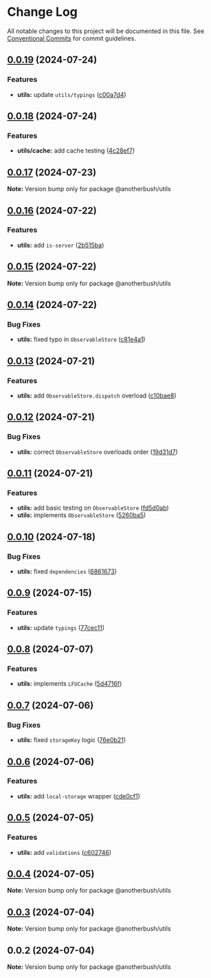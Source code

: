 # Change Log

All notable changes to this project will be documented in this file.
See [Conventional Commits](https://conventionalcommits.org) for commit guidelines.

## [0.0.19](https://github.com/anotherbush/utils/compare/@anotherbush/utils@0.0.18...@anotherbush/utils@0.0.19) (2024-07-24)


### Features

* **utils:** update `utils/typings` ([c00a7d4](https://github.com/anotherbush/utils/commit/c00a7d402431cc062742edc1ff7cafbeb6ad77bd))





## [0.0.18](https://github.com/anotherbush/utils/compare/@anotherbush/utils@0.0.17...@anotherbush/utils@0.0.18) (2024-07-24)


### Features

* **utils/cache:** add cache testing ([4c28ef7](https://github.com/anotherbush/utils/commit/4c28ef7b798e63ea3564e12fb7bb2deb23dcd0db))





## [0.0.17](https://github.com/anotherbush/utils/compare/@anotherbush/utils@0.0.16...@anotherbush/utils@0.0.17) (2024-07-23)

**Note:** Version bump only for package @anotherbush/utils





## [0.0.16](https://github.com/anotherbush/utils/compare/@anotherbush/utils@0.0.15...@anotherbush/utils@0.0.16) (2024-07-22)


### Features

* **utils:** add `is-server` ([2b515ba](https://github.com/anotherbush/utils/commit/2b515ba3d8932bb381fa2debb1373f589ae0ba5d))





## [0.0.15](https://github.com/anotherbush/utils/compare/@anotherbush/utils@0.0.14...@anotherbush/utils@0.0.15) (2024-07-22)

**Note:** Version bump only for package @anotherbush/utils





## [0.0.14](https://github.com/anotherbush/utils/compare/@anotherbush/utils@0.0.13...@anotherbush/utils@0.0.14) (2024-07-22)


### Bug Fixes

* **utils:** fixed typo in `ObservableStore` ([c81e4a1](https://github.com/anotherbush/utils/commit/c81e4a13ac0d46d11097ec46651d58a8c5e5496e))





## [0.0.13](https://github.com/anotherbush/utils/compare/@anotherbush/utils@0.0.12...@anotherbush/utils@0.0.13) (2024-07-21)


### Features

* **utils:** add `ObservableStore.dispatch` overload ([c10bae8](https://github.com/anotherbush/utils/commit/c10bae88dc01ed636f649d601c23e7121dce5bf6))





## [0.0.12](https://github.com/anotherbush/utils/compare/@anotherbush/utils@0.0.11...@anotherbush/utils@0.0.12) (2024-07-21)


### Bug Fixes

* **utils:** correct `ObservableStore` overloads order ([19d31d7](https://github.com/anotherbush/utils/commit/19d31d7599595031e75270dfaaeb57a5bcf4f523))





## [0.0.11](https://github.com/anotherbush/utils/compare/@anotherbush/utils@0.0.10...@anotherbush/utils@0.0.11) (2024-07-21)


### Features

* **utils:** add basic testing on `ObservableStore` ([fd5d0ab](https://github.com/anotherbush/utils/commit/fd5d0ab1cb1096862e9527bee9c1597d647cf6ce))
* **utils:** implements `ObservableStore` ([5260ba5](https://github.com/anotherbush/utils/commit/5260ba5b3ad125690e375fa832aadff3e0a69b41))





## [0.0.10](https://github.com/anotherbush/utils/compare/@anotherbush/utils@0.0.9...@anotherbush/utils@0.0.10) (2024-07-18)


### Bug Fixes

* **utils:** fixed `dependencies` ([6861673](https://github.com/anotherbush/utils/commit/6861673a8fd05eb589d98db2da87e73f54cf0d0d))





## [0.0.9](https://github.com/anotherbush/utils/compare/@anotherbush/utils@0.0.8...@anotherbush/utils@0.0.9) (2024-07-15)


### Features

* **utils:** update `typings` ([77cec11](https://github.com/anotherbush/utils/commit/77cec1197b10a141373ad6b3ff25eceb6f55782c))





## [0.0.8](https://github.com/anotherbush/utils/compare/@anotherbush/utils@0.0.7...@anotherbush/utils@0.0.8) (2024-07-07)


### Features

* **utils:** implements `LFUCache` ([5d4716f](https://github.com/anotherbush/utils/commit/5d4716f029a7c363c768a6e862b6ced365ab0f7a))





## [0.0.7](https://github.com/anotherbush/utils/compare/@anotherbush/utils@0.0.6...@anotherbush/utils@0.0.7) (2024-07-06)


### Bug Fixes

* **utils:** fixed `storageKey` logic ([76e0b21](https://github.com/anotherbush/utils/commit/76e0b21a3cad94abd91f82961babe6cdc46f7a82))





## [0.0.6](https://github.com/anotherbush/utils/compare/@anotherbush/utils@0.0.5...@anotherbush/utils@0.0.6) (2024-07-06)


### Features

* **utils:** add `local-storage` wrapper ([cde0cf1](https://github.com/anotherbush/utils/commit/cde0cf1e8461d8952a6328a229256f5288cc4b27))





## [0.0.5](https://github.com/anotherbush/utils/compare/@anotherbush/utils@0.0.4...@anotherbush/utils@0.0.5) (2024-07-05)


### Features

* **utils:** add `validations` ([c602746](https://github.com/anotherbush/utils/commit/c6027464072a05c25f24d1854fa50acec5f6b2d4))





## [0.0.4](https://github.com/anotherbush/utils/compare/@anotherbush/utils@0.0.3...@anotherbush/utils@0.0.4) (2024-07-05)

**Note:** Version bump only for package @anotherbush/utils





## [0.0.3](https://github.com/anotherbush/utils/compare/@anotherbush/utils@0.0.2...@anotherbush/utils@0.0.3) (2024-07-04)

**Note:** Version bump only for package @anotherbush/utils





## 0.0.2 (2024-07-04)

**Note:** Version bump only for package @anotherbush/utils
